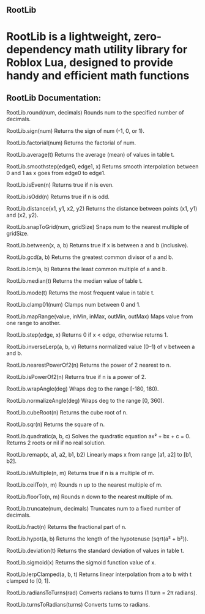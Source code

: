 ## RootLib
# RootLib is a lightweight, zero-dependency math utility library for Roblox Lua, designed to provide handy and efficient math functions

## RootLib Documentation:

RootLib.round(num, decimals)
Rounds num to the specified number of decimals.

RootLib.sign(num)
Returns the sign of num (-1, 0, or 1).

RootLib.factorial(num)
Returns the factorial of num.

RootLib.average(t)
Returns the average (mean) of values in table t.

RootLib.smoothstep(edge0, edge1, x)
Returns smooth interpolation between 0 and 1 as x goes from edge0 to edge1.

RootLib.isEven(n)
Returns true if n is even.

RootLib.isOdd(n)
Returns true if n is odd.

RootLib.distance(x1, y1, x2, y2)
Returns the distance between points (x1, y1) and (x2, y2).

RootLib.snapToGrid(num, gridSize)
Snaps num to the nearest multiple of gridSize.

RootLib.between(x, a, b)
Returns true if x is between a and b (inclusive).

RootLib.gcd(a, b)
Returns the greatest common divisor of a and b.

RootLib.lcm(a, b)
Returns the least common multiple of a and b.

RootLib.median(t)
Returns the median value of table t.

RootLib.mode(t)
Returns the most frequent value in table t.

RootLib.clamp01(num)
Clamps num between 0 and 1.

RootLib.mapRange(value, inMin, inMax, outMin, outMax)
Maps value from one range to another.

RootLib.step(edge, x)
Returns 0 if x < edge, otherwise returns 1.

RootLib.inverseLerp(a, b, v)
Returns normalized value (0–1) of v between a and b.

RootLib.nearestPowerOf2(n)
Returns the power of 2 nearest to n.

RootLib.isPowerOf2(n)
Returns true if n is a power of 2.

RootLib.wrapAngle(deg)
Wraps deg to the range [-180, 180).

RootLib.normalizeAngle(deg)
Wraps deg to the range [0, 360).

RootLib.cubeRoot(n)
Returns the cube root of n.

RootLib.sqr(n)
Returns the square of n.

RootLib.quadratic(a, b, c)
Solves the quadratic equation ax² + bx + c = 0. Returns 2 roots or nil if no real solution.

RootLib.remap(x, a1, a2, b1, b2)
Linearly maps x from range [a1, a2] to [b1, b2].

RootLib.isMultiple(n, m)
Returns true if n is a multiple of m.

RootLib.ceilTo(n, m)
Rounds n up to the nearest multiple of m.

RootLib.floorTo(n, m)
Rounds n down to the nearest multiple of m.

RootLib.truncate(num, decimals)
Truncates num to a fixed number of decimals.

RootLib.fract(n)
Returns the fractional part of n.

RootLib.hypot(a, b)
Returns the length of the hypotenuse (sqrt(a² + b²)).

RootLib.deviation(t)
Returns the standard deviation of values in table t.

RootLib.sigmoid(x)
Returns the sigmoid function value of x.

RootLib.lerpClamped(a, b, t)
Returns linear interpolation from a to b with t clamped to [0, 1].

RootLib.radiansToTurns(rad)
Converts radians to turns (1 turn = 2π radians).

RootLib.turnsToRadians(turns)
Converts turns to radians.

